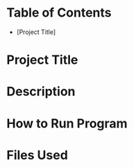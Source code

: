 # Table of Contents
- [Project Title] 

# Project Title

# Description

# How to Run Program

# Files Used
